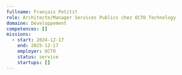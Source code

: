 ```yaml
---
fullname: François Petitit
role: Architecte/Manager Services Publics chez OCTO Technology
domaine: Développement
competences: []
missions:
  - start: 2024-12-17
    end: 2025-12-17
    employer: OCTO
    status: service
    startups: []
---
```

